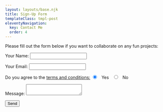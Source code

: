 ```yaml
---
layout: layouts/base.njk
title: Sign-Up Form
templateClass: tmpl-post
eleventyNavigation:
  key: Contact Me
  order: 4
---
```

<p>Please fill out the form below if you want to collaborate on any fun projects:</p>
<form name="contact" method="POST" data-netlify="true">
  <p>
    <label>Your Name: <input type="text" name="name" /></label>
  </p>
  <p>
    <label>Your Email: <input type="email" name="email" /></label>
  </p>
  <p>
    <label>Do you agree to the <a href="">terms and conditions:</a>
     <input type="radio" id="yes_t&c" name="ts_cs" value="yes_t&c" checked>
  <label for="yes_t&c">Yes</label>
  <input type="radio" id="no_t&c" name="ts_cs" value="no_t&c">
  <label for="no_t&c">No</label>
  </p>
  <p>
    <label>Message: <textarea name="message"></textarea></label>
  </p>
  <p>
    <button type="submit">Send</button>
  </p>
</form>